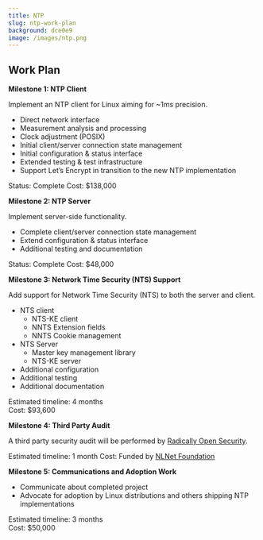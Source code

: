 ```yaml
---
title: NTP
slug: ntp-work-plan
background: dce0e9
image: /images/ntp.png
---
```


<h2>Work Plan</h2>

**Milestone 1: NTP Client**

Implement an NTP client for Linux aiming for \~1ms precision.

* Direct network interface
* Measurement analysis and processing
* Clock adjustment (POSIX)
* Initial client/server connection state management
* Initial configuration & status interface
* Extended testing & test infrastructure
* Support Let’s Encrypt in transition to the new NTP implementation

Status: Complete
Cost: $138,000

**Milestone 2: NTP Server**

Implement server-side functionality.

* Complete client/server connection state management
* Extend configuration & status interface
* Additional testing and documentation

Status: Complete
Cost: $48,000

**Milestone 3: Network Time Security (NTS) Support**

Add support for Network Time Security (NTS) to both the server and client.

* NTS client
  * NTS-KE client
  * NNTS Extension fields
  * NNTS Cookie management
* NTS Server
  * Master key management library
  * NTS-KE server
* Additional configuration
* Additional testing
* Additional documentation

Estimated timeline: 4 months  
Cost: $93,600

**Milestone 4: Third Party Audit**

A third party security audit will be performed by [Radically Open Security](https://www.radicallyopensecurity.com/).

Estimated timeline: 1 month
Cost: Funded by [NLNet Foundation](https://nlnet.nl/)

**Milestone 5: Communications and Adoption Work**

* Communicate about completed project
* Advocate for adoption by Linux distributions and others shipping NTP implementations

Estimated timeline: 3 months  
Cost: $50,000
